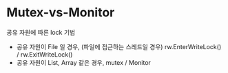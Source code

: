 # Mutex-vs-Monitor

공유 자원에 따른 lock 기법
- 공유 자원이 File 일 경우, (파일에 접근하는 스레드일 경우) rw.EnterWriteLock() / rw.ExitWriteLock()
- 공유 자원이 List, Array 같은 경우, mutex / Monitor
